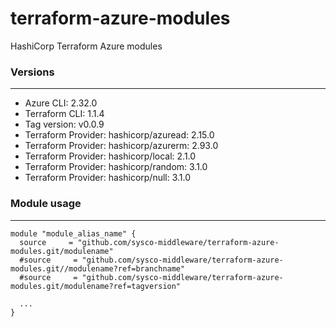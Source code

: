 # terraform-azure-modules
HashiCorp Terraform Azure modules 
### Versions
---



* Azure CLI: 2.32.0
* Terraform CLI: 1.1.4
* Tag version: v0.0.9
* Terraform Provider: hashicorp/azuread: 2.15.0
* Terraform Provider: hashicorp/azurerm: 2.93.0
* Terraform Provider: hashicorp/local: 2.1.0
* Terraform Provider: hashicorp/random: 3.1.0
* Terraform Provider: hashicorp/null: 3.1.0   

### Module usage
---


```
module "module_alias_name" {
  source     = "github.com/sysco-middleware/terraform-azure-modules.git/modulename"
  #source     = "github.com/sysco-middleware/terraform-azure-modules.git//modulename?ref=branchname"
  #source     = "github.com/sysco-middleware/terraform-azure-modules.git/modulename?ref=tagversion"

  ...
}
```